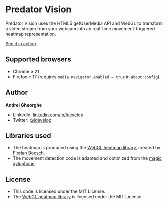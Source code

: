 Predator Vision
===============

Predator Vision uses the HTML5 getUserMedia API and WebGL to transform a video stream from your webcam into an real-time movement-triggered heatmap representation. 

[See it in action](http://idevelop.github.com/predator-vision).

## Supported browsers

* Chrome &ge; 21
* Firefox &ge; 17 (requires `media.navigator.enabled = true` in `about:config`)

## Author

**Andrei Gheorghe**

* LinkedIn: [linkedin.com/in/idevelop](http://www.linkedin.com/in/idevelop)
* Twitter: [@idevelop](http://twitter.com/idevelop)

## Libraries used

* The heatmap is produced using the [WebGL heatmap library](http://codeflow.org/entries/2013/feb/04/high-performance-js-heatmaps/), created by [Florian Boesch](https://github.com/pyalot).
* The movement detection code is adapted and optimized from the [magic xylophone](http://www.adobe.com/devnet/html5/articles/javascript-motion-detection.html).

## License

- This code is licensed under the MIT License.
- The [WebGL heatmap library](https://github.com/pyalot/webgl-heatmap/) is licensed under the MIT License.
